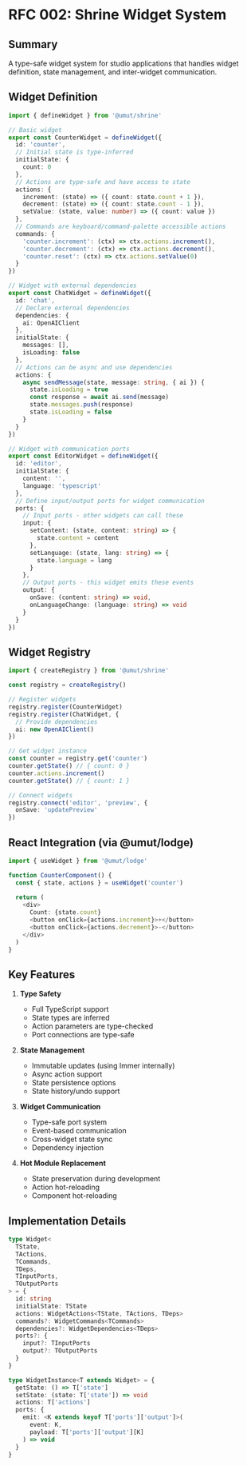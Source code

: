 # RFC 002: Shrine Widget System

## Summary
A type-safe widget system for studio applications that handles widget definition, state management, and inter-widget communication.

## Widget Definition

```typescript
import { defineWidget } from '@umut/shrine'

// Basic widget
export const CounterWidget = defineWidget({
  id: 'counter',
  // Initial state is type-inferred
  initialState: {
    count: 0
  },
  // Actions are type-safe and have access to state
  actions: {
    increment: (state) => ({ count: state.count + 1 }),
    decrement: (state) => ({ count: state.count - 1 }),
    setValue: (state, value: number) => ({ count: value })
  },
  // Commands are keyboard/command-palette accessible actions
  commands: {
    'counter.increment': (ctx) => ctx.actions.increment(),
    'counter.decrement': (ctx) => ctx.actions.decrement(),
    'counter.reset': (ctx) => ctx.actions.setValue(0)
  }
})

// Widget with external dependencies
export const ChatWidget = defineWidget({
  id: 'chat',
  // Declare external dependencies
  dependencies: {
    ai: OpenAIClient
  },
  initialState: {
    messages: [],
    isLoading: false
  },
  // Actions can be async and use dependencies
  actions: {
    async sendMessage(state, message: string, { ai }) {
      state.isLoading = true
      const response = await ai.send(message)
      state.messages.push(response)
      state.isLoading = false
    }
  }
})

// Widget with communication ports
export const EditorWidget = defineWidget({
  id: 'editor',
  initialState: {
    content: '',
    language: 'typescript'
  },
  // Define input/output ports for widget communication
  ports: {
    // Input ports - other widgets can call these
    input: {
      setContent: (state, content: string) => {
        state.content = content
      },
      setLanguage: (state, lang: string) => {
        state.language = lang
      }
    },
    // Output ports - this widget emits these events
    output: {
      onSave: (content: string) => void,
      onLanguageChange: (language: string) => void
    }
  }
})
```

## Widget Registry

```typescript
import { createRegistry } from '@umut/shrine'

const registry = createRegistry()

// Register widgets
registry.register(CounterWidget)
registry.register(ChatWidget, {
  // Provide dependencies
  ai: new OpenAIClient()
})

// Get widget instance
const counter = registry.get('counter')
counter.getState() // { count: 0 }
counter.actions.increment()
counter.getState() // { count: 1 }

// Connect widgets
registry.connect('editor', 'preview', {
  onSave: 'updatePreview'
})
```

## React Integration (via @umut/lodge)

```typescript
import { useWidget } from '@umut/lodge'

function CounterComponent() {
  const { state, actions } = useWidget('counter')
  
  return (
    <div>
      Count: {state.count}
      <button onClick={actions.increment}>+</button>
      <button onClick={actions.decrement}>-</button>
    </div>
  )
}
```

## Key Features

1. **Type Safety**
   - Full TypeScript support
   - State types are inferred
   - Action parameters are type-checked
   - Port connections are type-safe

2. **State Management**
   - Immutable updates (using Immer internally)
   - Async action support
   - State persistence options
   - State history/undo support

3. **Widget Communication**
   - Type-safe port system
   - Event-based communication
   - Cross-widget state sync
   - Dependency injection

4. **Hot Module Replacement**
   - State preservation during development
   - Action hot-reloading
   - Component hot-reloading

## Implementation Details

```typescript
type Widget<
  TState,
  TActions,
  TCommands,
  TDeps,
  TInputPorts,
  TOutputPorts
> = {
  id: string
  initialState: TState
  actions: WidgetActions<TState, TActions, TDeps>
  commands?: WidgetCommands<TCommands>
  dependencies?: WidgetDependencies<TDeps>
  ports?: {
    input?: TInputPorts
    output?: TOutputPorts
  }
}

type WidgetInstance<T extends Widget> = {
  getState: () => T['state']
  setState: (state: T['state']) => void
  actions: T['actions']
  ports: {
    emit: <K extends keyof T['ports']['output']>(
      event: K,
      payload: T['ports']['output'][K]
    ) => void
  }
} 